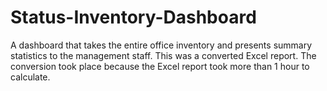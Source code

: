 # Status-Inventory-Dashboard
A dashboard that takes the entire office inventory and presents summary statistics to the management staff. This was a converted Excel report. The conversion took place because the Excel report took more than 1 hour to calculate.

